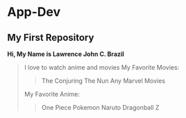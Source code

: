 # App-Dev
## My First Repository
**Hi, My Name is Lawrence John C. Brazil**
>I love to watch anime and movies
> My Favorite Movies:
>> The Conjuring
>> The Nun
>> Any Marvel Movies
>>
> My Favorite Anime:
>> One Piece
>> Pokemon
>> Naruto
>> Dragonball Z
